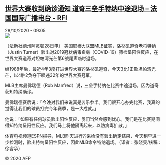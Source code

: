 <!--1603878879000-->
[世界大赛收到确诊通知 道奇三垒手特纳中途退场 – 法国国际广播电台 - RFI](http://www.rfi.fr//cn/contenu/20201028-%E4%B8%96%E7%95%8C%E5%A4%A7%E8%B5%9B%E6%94%B6%E5%88%B0%E7%A1%AE%E8%AF%8A%E9%80%9A%E7%9F%A5-%E9%81%93%E5%A5%87%E4%B8%89%E5%9E%92%E6%89%8B%E7%89%B9%E7%BA%B3%E4%B8%AD%E9%80%94%E9%80%80%E5%9C%BA)
------

<div>28/10/2020 - 09:05</div><img src="https://s.rfi.fr/media/display/4ff5d8ce-18f9-11eb-a864-005056a98db9/w:310/p:16x9/spo0009b.201028160502.jpg"><div class="t-content__body u-clearfix"><p>（法新社德州阿灵顿28日电）    美国职棒大联盟MLB证实，洛杉矶道奇老将特纳（Justin Turner）验出对2019冠状病毒疾病（COVID-19）筛检呈阳性反应，在世界大赛道奇对坦帕湾光芒第6战尾声临时退场。</p><p>    继1988年后，最近4年3度打进世界大赛的洛杉矶道奇，今天3比1击败坦帕湾光芒，以4胜2负夺下睽违32年的世界大赛冠军。</p><p>    MLB主席曼佛瑞德（Rob Manfred）说，三垒手特纳在比赛中途退场，因为道奇获知特纳确诊。</p><p>    曼佛瑞德赛后说：「今晚对我们来说真是苦乐参半。我们很开心办完比赛，我真的觉得让我们的球员打完今年赛季，是一大成就。」</p><p>    他说：「如果有任何球员验出阳性反应，我们当然会感到忧心。我们是在比赛期间得知特纳呈阳性反应。我们马上将他隔离起来，以防病毒扩散。」</p><p>    体育电视频道ESPN报导，MLB昨天进行的采检没有验出确定结果，今天稍早进一步检测时，验出特纳呈阳性反应，因此MLB命令特纳退场。（译者：张晓雯/核稿：徐睿承）</p><p class="t-copyright">© 2020 AFP</p>        </div>
